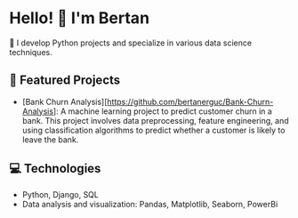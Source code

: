 # Hello! 👋 I'm Bertan

🚀 I develop Python projects and specialize in various data science techniques.

## 📌 Featured Projects
- [Bank Churn Analysis][https://github.com/bertanerguc/Bank-Churn-Analysis]: A machine learning project to predict customer churn in a bank. This project involves data preprocessing, feature engineering, and using classification algorithms to predict whether a customer is likely to leave the bank.


## 💻 Technologies
- Python, Django, SQL
- Data analysis and visualization: Pandas, Matplotlib, Seaborn, PowerBi

<!---
bertanerguc/bertanerguc is a ✨ special ✨ repository because its `README.md` (this file) appears on your GitHub profile.
You can click the Preview link to take a look at your changes.
--->
